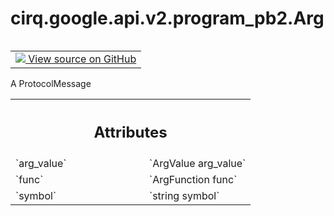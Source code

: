 <div itemscope itemtype="http://developers.google.com/ReferenceObject">
<meta itemprop="name" content="cirq.google.api.v2.program_pb2.Arg" />
<meta itemprop="path" content="Stable" />
</div>

# cirq.google.api.v2.program_pb2.Arg

<!-- Insert buttons and diff -->

<table class="tfo-notebook-buttons tfo-api" align="left">

<td>
  <a target="_blank" href="https://github.com/quantumlib/cirq/tree/master/cirq/google/api/v2/program.proto">
    <img src="https://www.tensorflow.org/images/GitHub-Mark-32px.png" />
    View source on GitHub
  </a>
</td>
</table>



A ProtocolMessage

<!-- Placeholder for "Used in" -->




<!-- Tabular view -->
 <table class="responsive fixed orange">
<colgroup><col width="214px"><col></colgroup>
<tr><th colspan="2"><h2 class="add-link">Attributes</h2></th></tr>

<tr>
<td>
`arg_value`
</td>
<td>
`ArgValue arg_value`
</td>
</tr><tr>
<td>
`func`
</td>
<td>
`ArgFunction func`
</td>
</tr><tr>
<td>
`symbol`
</td>
<td>
`string symbol`
</td>
</tr>
</table>



